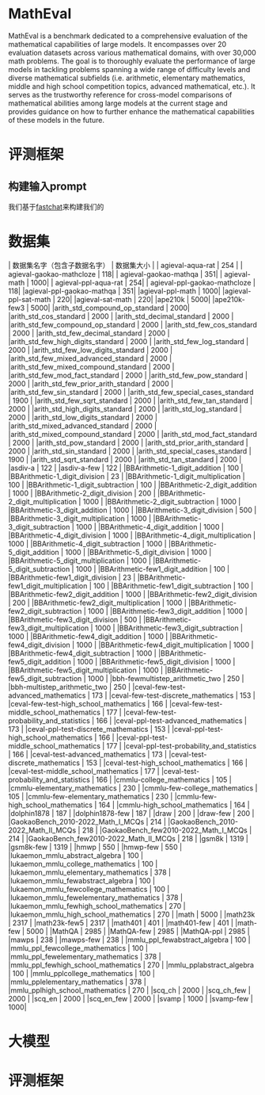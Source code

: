 # MathEval

MathEval is a benchmark dedicated to a comprehensive evaluation of the mathematical capabilities of large models. It encompasses over 20 evaluation datasets across various mathematical domains, with over 30,000 math problems. The goal is to thoroughly evaluate the performance of large models in tackling problems spanning a wide range of difficulty levels and diverse mathematical subfields (i.e. arithmetic, elementary mathematics, middle and high school competition topics, advanced mathematical, etc.). It serves as the trustworthy reference for cross-model comparisons of mathematical abilities among large models at the current stage and provides guidance on how to further enhance the mathematical capabilities of these models in the future.


# 评测框架
## 构建输入prompt
我们基于[fastchat](https://github.com/lm-sys/FastChat/tree/main/fastchat)来构建我们的


# 数据集
| 数据集名字（包含子数据名字） | 数据集大小 |
| agieval-aqua-rat | 254 | 
| agieval-gaokao-mathcloze | 118| 
| agieval-gaokao-mathqa | 351| 
| agieval-math | 1000| 
| agieval-ppl-aqua-rat | 254| 
| agieval-ppl-gaokao-mathcloze | 118| 
|agieval-ppl-gaokao-mathqa | 351| 
|agieval-ppl-math | 1000| 
|agieval-ppl-sat-math | 220| 
|agieval-sat-math | 220| 
|ape210k | 5000| 
|ape210k-few3 | 5000| 
|arith_std_compound_op_standard | 2000| 
|arith_std_cos_standard | 2000 | 
|arith_std_decimal_standard | 2000 | 
|arith_std_few_compound_op_standard | 2000 | 
|arith_std_few_cos_standard | 2000 | 
|arith_std_few_decimal_standard | 2000 | 
|arith_std_few_high_digits_standard | 2000 | 
|arith_std_few_log_standard | 2000 | 
|arith_std_few_low_digits_standard | 2000 | 
|arith_std_few_mixed_advanced_standard | 2000 | 
|arith_std_few_mixed_compound_standard | 2000 | 
|arith_std_few_mod_fact_standard | 2000 | 
|arith_std_few_pow_standard | 2000 | 
|arith_std_few_prior_arith_standard | 2000 | 
|arith_std_few_sin_standard | 2000 | 
|arith_std_few_special_cases_standard | 1900 | 
|arith_std_few_sqrt_standard | 2000 | 
|arith_std_few_tan_standard | 2000 | 
|arith_std_high_digits_standard | 2000 | 
|arith_std_log_standard | 2000 | 
|arith_std_low_digits_standard | 2000 | 
|arith_std_mixed_advanced_standard | 2000 | 
|arith_std_mixed_compound_standard | 2000 | 
|arith_std_mod_fact_standard | 2000 | 
|arith_std_pow_standard | 2000 | 
|arith_std_prior_arith_standard | 2000 | 
|arith_std_sin_standard | 2000 | 
|arith_std_special_cases_standard | 1900 | 
|arith_std_sqrt_standard | 2000 | 
|arith_std_tan_standard | 2000 | 
|asdiv-a | 122 | 
|asdiv-a-few | 122 | 
|BBArithmetic-1_digit_addition | 100 | 
|BBArithmetic-1_digit_division | 23 | 
|BBArithmetic-1_digit_multiplication | 100 | 
|BBArithmetic-1_digit_subtraction | 100 | 
|BBArithmetic-2_digit_addition | 1000 | 
|BBArithmetic-2_digit_division | 200 | 
|BBArithmetic-2_digit_multiplication | 1000 | 
|BBArithmetic-2_digit_subtraction | 1000 | 
|BBArithmetic-3_digit_addition | 1000 | 
|BBArithmetic-3_digit_division | 500 | 
|BBArithmetic-3_digit_multiplication | 1000 | 
|BBArithmetic-3_digit_subtraction | 1000 | 
|BBArithmetic-4_digit_addition | 1000 | 
|BBArithmetic-4_digit_division | 1000 | 
|BBArithmetic-4_digit_multiplication | 1000 | 
|BBArithmetic-4_digit_subtraction | 1000 | 
|BBArithmetic-5_digit_addition | 1000 | 
|BBArithmetic-5_digit_division | 1000 | 
|BBArithmetic-5_digit_multiplication | 1000 | 
|BBArithmetic-5_digit_subtraction | 1000 | 
|BBArithmetic-few1_digit_addition | 100 | 
|BBArithmetic-few1_digit_division | 23 | 
|BBArithmetic-few1_digit_multiplication | 100 | 
|BBArithmetic-few1_digit_subtraction | 100 | 
|BBArithmetic-few2_digit_addition | 1000 | 
|BBArithmetic-few2_digit_division | 200 | 
|BBArithmetic-few2_digit_multiplication | 1000 | 
|BBArithmetic-few2_digit_subtraction | 1000 | 
|BBArithmetic-few3_digit_addition | 1000 | 
|BBArithmetic-few3_digit_division | 500 | 
|BBArithmetic-few3_digit_multiplication | 1000 | 
|BBArithmetic-few3_digit_subtraction | 1000 | 
|BBArithmetic-few4_digit_addition | 1000 | 
|BBArithmetic-few4_digit_division | 1000 | 
|BBArithmetic-few4_digit_multiplication | 1000 | 
|BBArithmetic-few4_digit_subtraction | 1000 | 
|BBArithmetic-few5_digit_addition | 1000 | 
|BBArithmetic-few5_digit_division | 1000 | 
|BBArithmetic-few5_digit_multiplication | 1000 | 
|BBArithmetic-few5_digit_subtraction | 1000 | 
|bbh-fewmultistep_arithmetic_two | 250 | 
|bbh-multistep_arithmetic_two | 250 | 
|ceval-few-test-advanced_mathematics | 173 | 
|ceval-few-test-discrete_mathematics | 153 | 
|ceval-few-test-high_school_mathematics | 166 | 
|ceval-few-test-middle_school_mathematics | 177 | 
|ceval-few-test-probability_and_statistics | 166 | 
|ceval-ppl-test-advanced_mathematics | 173 | 
|ceval-ppl-test-discrete_mathematics | 153 | 
|ceval-ppl-test-high_school_mathematics | 166 | 
|ceval-ppl-test-middle_school_mathematics | 177 | 
|ceval-ppl-test-probability_and_statistics | 166 | 
|ceval-test-advanced_mathematics | 173 | 
|ceval-test-discrete_mathematics | 153 | 
|ceval-test-high_school_mathematics | 166 | 
|ceval-test-middle_school_mathematics | 177 | 
|ceval-test-probability_and_statistics | 166 | 
|cmmlu-college_mathematics | 105 | 
|cmmlu-elementary_mathematics | 230 | 
|cmmlu-few-college_mathematics | 105 | 
|cmmlu-few-elementary_mathematics | 230 | 
|cmmlu-few-high_school_mathematics | 164 | 
|cmmlu-high_school_mathematics | 164 | 
|dolphin1878 | 187 | 
|dolphin1878-few | 187 | 
|draw | 200 | 
|draw-few | 200 | 
|GaokaoBench_2010-2022_Math_I_MCQs | 214 | 
|GaokaoBench_2010-2022_Math_II_MCQs | 218 | 
|GaokaoBench_few2010-2022_Math_I_MCQs | 214 | 
|GaokaoBench_few2010-2022_Math_II_MCQs | 218 | 
|gsm8k | 1319 | 
|gsm8k-few | 1319 | 
|hmwp | 550 | 
|hmwp-few | 550 | 
|lukaemon_mmlu_abstract_algebra | 100 | 
|lukaemon_mmlu_college_mathematics | 100 | 
|lukaemon_mmlu_elementary_mathematics | 378 | 
|lukaemon_mmlu_fewabstract_algebra | 100 | 
|lukaemon_mmlu_fewcollege_mathematics | 100 | 
|lukaemon_mmlu_fewelementary_mathematics | 378 | 
|lukaemon_mmlu_fewhigh_school_mathematics | 270 | 
|lukaemon_mmlu_high_school_mathematics | 270 | 
|math | 5000 | 
|math23k | 2317 | 
|math23k-few5 | 2317 | 
|math401 | 401 | 
|math401-few | 401 | 
|math-few | 5000 | 
|MathQA | 2985 | 
|MathQA-few | 2985 | 
|MathQA-ppl | 2985 | 
|mawps | 238 | 
|mawps-few | 238 | 
|mmlu_ppl_fewabstract_algebra | 100 | 
|mmlu_ppl_fewcollege_mathematics | 100 | 
|mmlu_ppl_fewelementary_mathematics | 378 | 
|mmlu_ppl_fewhigh_school_mathematics | 270 | 
|mmlu_pplabstract_algebra | 100 | 
|mmlu_pplcollege_mathematics | 100 | 
|mmlu_pplelementary_mathematics | 378 | 
|mmlu_pplhigh_school_mathematics | 270 | 
|scq_ch | 2000 | 
|scq_ch_few | 2000 | 
|scq_en | 2000 | 
|scq_en_few | 2000 | 
|svamp | 1000 | 
|svamp-few | 1000|



# 大模型

# 评测框架

